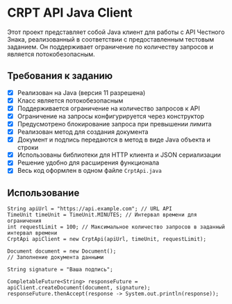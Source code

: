 # CRPT API Java Client

Этот проект представляет собой Java клиент для работы с API Честного Знака, реализованный в соответствии с предоставленным тестовым заданием. Он поддерживает ограничение по количеству запросов и является потокобезопасным.

## Требования к заданию

- [x] Реализован на Java (версия 11 разрешена)
- [x] Класс является потокобезопасным
- [x] Поддерживается ограничение на количество запросов к API
- [x] Ограничение на запросы конфигурируется через конструктор
- [x] Предусмотрено блокирование запроса при превышении лимита
- [x] Реализован метод для создания документа
- [x] Документ и подпись передаются в метод в виде Java объекта и строки
- [x] Использованы библиотеки для HTTP клиента и JSON сериализации
- [x] Решение удобно для расширения функционала
- [x] Весь код оформлен в одном файле `CrptApi.java`

## Использование

```
String apiUrl = "https://api.example.com"; // URL API
TimeUnit timeUnit = TimeUnit.MINUTES; // Интервал времени для ограничения
int requestLimit = 100; // Максимальное количество запросов в заданный интервал времени
CrptApi apiClient = new CrptApi(apiUrl, timeUnit, requestLimit);

Document document = new Document();
// Заполнение документа данными

String signature = "Ваша подпись";

CompletableFuture<String> responseFuture = apiClient.createDocument(document, signature);
responseFuture.thenAccept(response -> System.out.println(response));
```